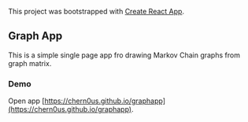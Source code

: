 This project was bootstrapped with [Create React App](https://github.com/facebook/create-react-app).

## Graph App

This is a simple single page app fro drawing Markov Chain graphs from graph matrix.

### Demo

Open app [https://chern0us.github.io/graphapp](https://chern0us.github.io/graphapp).

